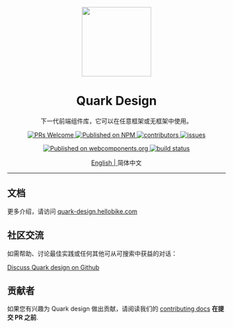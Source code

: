 <p align="center">
  <a href="https://quark-design.hellobike.com/">
    <img width="160" src="https://user-images.githubusercontent.com/14307551/197440754-08db4379-eb0f-4808-890d-690355e6e8d2.png">
  </a>
</p>

<h1 align="center">Quark Design</h1>

<div align="center">
  
  下一代前端组件库，它可以在任意框架或无框架中使用。
  
</div>

<p align="center">
  <a href="http://makeapullrequest.com">
    <img src="https://img.shields.io/badge/PRs-welcome-brightgreen.svg?style=flat-square" alt="PRs Welcome">
  </a>
  <a href="https://www.npmjs.com/package/quarkd">
    <img src="https://img.shields.io/npm/v/quarkd.svg" alt="Published on NPM">
  </a>
  <a href="https://github.com/hellof2e/quark-design">
    <img src="https://img.shields.io/github/contributors/hellof2e/quark-design" alt="contributors">
  </a>
  <a href="https://github.com/hellof2e/quark-design">
    <img src="https://img.shields.io/github/issues-closed/hellof2e/quark-design" alt="issues">
  </a>
</p>

<p align="center">
  <a href="https://www.webcomponents.org/element/quarkd">
    <img src="https://img.shields.io/badge/webcomponents.org-published-blue.svg" alt="Published on webcomponents.org">
  </a>
  
  <a href="https://github.com/hellof2e/quark-design/actions/workflows/sync-docs.yml">
    <img src="https://github.com/hellof2e/quark-design/actions/workflows/deploy2io.yml/badge.svg?branch=main" alt="build status">
  </a>
</p>

<p align="center">
  <a href="https://github.com/hellof2e/quark-design/blob/main/README.md">
  English |
  </a>
  <span>简体中文</span>
</p>

------

## 文档

更多介绍，请访问 [quark-design.hellobike.com](https://quark-design.hellobike.com)

## 社区交流

如需帮助、讨论最佳实践或任何其他可从可搜索中获益的对话：

[Discuss Quark design on Github](https://github.com/hellof2e/quark-design/discussions)

## 贡献者

如果您有兴趣为 Quark design 做出贡献，请阅读我们的 [contributing docs](https://github.com/hellof2e/quark-design/blob/main/CONTRIBUTING.md) **在提交 PR 之前**.

